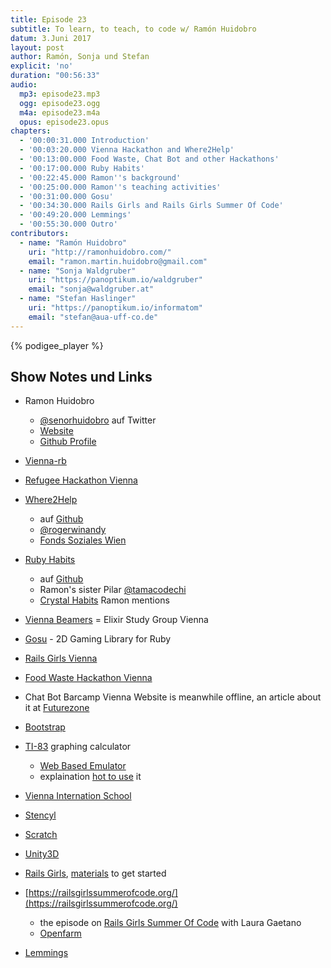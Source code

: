 ```yaml
---
title: Episode 23
subtitle: To learn, to teach, to code w/ Ramón Huidobro
datum: 3.Juni 2017
layout: post
author: Ramón, Sonja und Stefan
explicit: 'no'
duration: "00:56:33"
audio:
  mp3: episode23.mp3
  ogg: episode23.ogg
  m4a: episode23.m4a
  opus: episode23.opus
chapters:
  - '00:00:31.000 Introduction'
  - '00:03:20.000 Vienna Hackathon and Where2Help'
  - '00:13:00.000 Food Waste, Chat Bot and other Hackathons'
  - '00:17:00.000 Ruby Habits'
  - '00:22:45.000 Ramon''s background'
  - '00:25:00.000 Ramon''s teaching activities'
  - '00:31:00.000 Gosu'
  - '00:34:30.000 Rails Girls and Rails Girls Summer Of Code'
  - '00:49:20.000 Lemmings'
  - '00:55:30.000 Outro'
contributors:
  - name: "Ramón Huidobro"
    uri: "http://ramonhuidobro.com/"
    email: "ramon.martin.huidobro@gmail.com"
  - name: "Sonja Waldgruber"
    uri: "https://panoptikum.io/waldgruber"
    email: "sonja@waldgruber.at"
  - name: "Stefan Haslinger"
    uri: "https://panoptikum.io/informatom"
    email: "stefan@aua-uff-co.de"
---
```


{% podigee_player %}

## Show Notes und Links

* Ramon Huidobro
  * [@senorhuidobro](https://twitter.com/senorhuidobro) auf Twitter
  * [Website](http://ramonhuidobro.com/)
  * [Github Profile](https://github.com/ramonh)

* [Vienna-rb](https://www.meetup.com/de-DE/vienna-rb/)
* [Refugee Hackathon Vienna](http://www.hackathon.wien/)
* [Where2Help](https://www.where2help.wien/)
  * auf [Github](https://github.com/where2help)
  * [@rogerwinandy](https://twitter.com/rogerwinandy)
  * [Fonds Soziales Wien](http://www.fsw.at/)

* [Ruby Habits](http://rubyhabits.github.io/)
  * auf [Github](https://github.com/rubyhabits)
  * Ramon's sister Pilar [@tamacodechi](https://twitter.com/tamacodechi)
  * [Crystal Habits](https://en.wikipedia.org/wiki/Crystal_habit) Ramon mentions

* [Vienna Beamers](https://blog.panoptikum.io/vienna-beamers/) = Elixir Study Group Vienna

* [Gosu](https://www.libgosu.org/) - 2D Gaming Library for Ruby
* [Rails Girls Vienna](http://railsgirls.com/vienna.html)

* [Food Waste Hackathon Vienna](https://www.facebook.com/events/602603063258326/)
* Chat Bot Barcamp Vienna Website is meanwhile offline, an article about it at [Futurezone](https://futurezone.at/digital-life/botbarcamp-erstes-chatbot-barcamp-in-wien/247.095.462)

* [Bootstrap](http://getbootstrap.com/)

* [TI-83](https://en.wikipedia.org/wiki/TI-83_series) graphing calculator
  * [Web Based Emulator](http://hackaday.com/2013/01/03/web-based-ti-graphing-calculator-emulator/)
  * explaination [hot to use](https://math.wonderhowto.com/how-to/spend-money-graphing-calculator-nah-just-use-web-based-ti-emulator-0141181/) it
* [Vienna Internation School](http://www.vis.ac.at/)
* [Stencyl](http://www.stencyl.com/)
* [Scratch](https://scratch.mit.edu/)
* [Unity3D](https://unity3d.com/de)

* [Rails Girls](http://railsgirls.com/), [materials](http://railsgirls.com/materials.html) to get started

* [https://railsgirlssummerofcode.org/](https://railsgirlssummerofcode.org/)
  * the episode on [Rails Girls Summer Of Code](https://aua-uff-co.de/2016/06/11/episode6.html#3c4f43f4) with Laura Gaetano
  * [Openfarm](https://openfarm.cc/)

* [Lemmings](https://lemmings.io/)